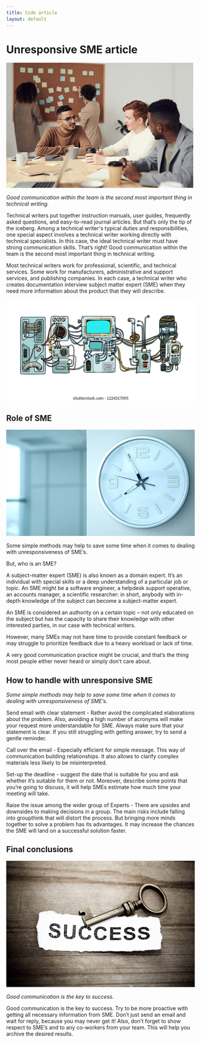 ```yaml
---
title: Side article
layout: default
---
```


# Unresponsive SME article



![image](images/1.png)




*Good communication within the team is the second most important thing in technical writing.*



Technical writers put together instruction manuals, user guides, frequently asked questions, and easy-to-read journal articles. But that’s only the tip of the iceberg. Among a technical writer's typical duties and responsibilities, one special aspect involves a technical writer working directly with technical specialists. In this case, the ideal technical writer must have strong communication skills. That’s right!  Good communication within the team is the second most important thing in technical writing.





Most technical writers work for professional, scientific, and technical services. Some work for manufacturers, administrative and support services, and publishing companies. In each case, a technical writer who creates documentation interview subject matter expert (SME) when they need more information about the product that they will describe. 

![image](images/2.png)


## Role of SME

![image](images/3.png)


Some simple methods may help to save some time when it comes to dealing with unresponsiveness of SME’s.





But, who is an SME?

A subject-matter expert (SME) is also known as a domain expert. It’s an individual with special skills or a deep understanding of a particular job or topic. An SME might be a software engineer, a helpdesk support operative, an accounts manager, a scientific researcher: in short, anybody with in-depth knowledge of the subject can become a subject-matter expert. 



An SME is considered an authority on a certain topic – not only educated on the subject but has the capacity to share their knowledge with other interested parties, in our case with technical writers.

However, many SMEs may not have time to provide constant feedback or may struggle to prioritize feedback due to a heavy workload or lack of time. 

A very good communication practice might be crucial, and that’s the thing most people either never heard or simply don’t care about.



## How to handle with unresponsive SME



*Some simple methods may help to save some time when it comes to dealing with unresponsiveness of SME’s.*

Send email with clear statement -  Rather avoid the complicated elaborations about the problem. Also, avoiding a high number of acronyms will make your request more understandable for SME. Always make sure that your statement is clear. If you still struggling with getting answer, try to send a gentle reminder. 

Call over the email - Especially efficient for simple message. This way of communication building relationships. It also allows to clarify complex materials less likely to be misinterpreted.

Set-up the deadline - suggest the date that is suitable for you and ask whether it’s suitable for them or not. Moreover, describe some points that you’re going to discuss, it will help SMEs estimate how much time your meeting will take.

Raise the issue among the wider group of Experts - There are upsides and downsides to making decisions in a group. The main risks include falling into groupthink that will distort the process. But bringing more minds together to solve a problem has its advantages. It may increase the chances the SME will land on a successful solution faster.



## Final conclusions



![image](images/4.png)

*Good communication is the key to success.*



Good communication is the key to success. Try to be more proactive with getting all necessary information from SME. Don’t just send an email and wait for reply, because you may never get it! Also, don’t forget to show respect to SME’s and to any co-workers from your team. This will help you archive the desired results.
